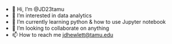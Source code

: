 - 👋 Hi, I’m @JD23tamu
- 👀 I’m interested in data analytics
- 🌱 I’m currently learning python & how to use Jupyter notebook
- 💞️ I’m looking to collaborate on anything
- 📫 How to reach me jdhewlett@tamu.edu

<!---
JD23tamu/JD23tamu is a ✨ special ✨ repository because its `README.md` (this file) appears on your GitHub profile.
You can click the Preview link to take a look at your changes.
--->
